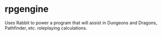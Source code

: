 rpgengine
=========

Uses Rabbit to power a program that will assist in Dungeons and Dragons, Pathfinder, etc. roleplaying calculations.
